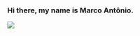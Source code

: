 ### Hi there, my name is Marco Antônio.
<img src="https://cdn.discordapp.com/attachments/753737378719596616/801316752331636776/psytech.gif">

<!--
**root-marco/root-marco** is a ✨ _special_ ✨ repository because its `README.md` (this file) appears on your GitHub profile.

Here are some ideas to get you started:

- 🔭 I’m currently working on ...
- 🌱 I’m currently learning ...
- 👯 I’m looking to collaborate on ...
- 🤔 I’m looking for help with ...
- 💬 Ask me about ...
- 📫 How to reach me: ...
- 😄 Pronouns: ...
- ⚡ Fun fact: ...
-->
